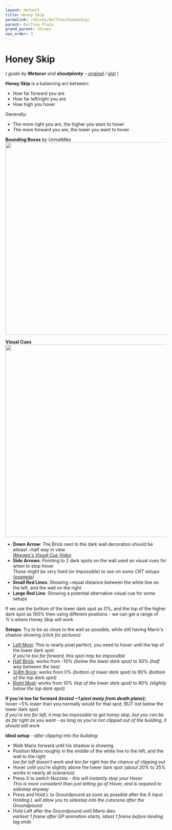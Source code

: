 ```yaml
---
layout: default 
title: Honey Skip
permalink: /shines/delfino/honeyskip/
parent: Delfino Plaza
grand_parent: Shines
nav_order: 3
---
```

# Honey Skip
*( guide by **Metacor** and **shoutplenty** – [original](https://pastebin.com/T2z8zWtc) / [gist](https://gist.github.com/Metacor/6392df6b11599370f479f87f4df5431d) )*  

**Honey Skip** is a balancing act between:
* How far forward you are
* How far left/right you are
* How high you hover

Generally:
* The more right you are, the higher you want to hover
* The more forward you are, the lower you want to hover

**Bounding Boxes** *by UrinalMike*  
<img src="https://i.imgur.com/ELw9vzF.png" width="600">

**Visual Cues**  
<img src="https://i.imgur.com/PuAXaH4.png" width="600">  
* **Down Arrow**: The Brick next to the dark wall decoration should be atleast ~half way in view  
    *[Weegee's Visual Cue Video](https://youtu.be/toVzSQ1fLbg?t=184)*
* **Side Arrows**: Pointing to 2 dark spots on the wall used as visual cues for when to stop hover  
    *These might be very hard (or impossible) to see on some CRT setups ([example](https://i.imgur.com/RlWu1BA.png))*  
* **Small Red Lines**: Showing ~equal distance between the white line on the left, and the wall on the right
* **Large Red Line**: Showing a potential alternative visual cue for some setups

If we use the bottom of the lower dark spot as 0%, and the top of the higher dark spot as 100%
then using different positions - we can get a range of %'s where Honey Skip will work

**Setups**: Try to be as close to the wall as possible, while still having Mario's shadow showing *(click for pictures)*
* [Left Most](https://i.imgur.com/mUdkDWo.jpg): This is nearly pixel perfect, you need to hover until the top of the lower dark spot   
    *if you're too far forward, this spot may be impossible*
* [Half Brick](https://i.imgur.com/SSe508R.jpg): works from -10% *(below the lower dark spot)* to 50% *(half way between the two)*
* [3/4th Brick](https://i.imgur.com/hfjpznb.jpg): works from 0% *(bottom of lower dark spot)* to 90% *(bottom of the top dark spot)*
* [Right Most](https://i.imgur.com/2RQMMWD.jpg): works from 10% *(top of the lower dark spot)* to 80% *(slightly below the top dark spot)*

**If you're too far forward *(tested ~1 pixel away from death plane)*;**  
hover ~5% lower than you normally would for that spot, BUT not below the lower dark spot  
*if you're too far left, it may be impossible to get honey skip, but you can be as far right
as you want - as long as you're not clipped out of the building, it should still work*


**Ideal setup** - *after clipping into the building:*
* Walk Mario forward until his shadow is showing  
* Position Mario roughly in the middle of the white line to the left, and the wall to the right  
    *too far left doesn't work and too far right has the chance of clipping out*
* Hover until you're slightly above the lower dark spot (about 20% to 25% works in nearly all scenarios)  
* Press X to switch Nozzles - *this will instantly stop your Hover*  
    *This is more consistent than just letting go of Hover, and is required to sidestep anyway*
* Press and Hold L to Groundpound as soon as possible after the X input  
    *Holding L will allow you to sidestep into the cutscene after the Groundpound*
* Hold Left after the Groundpound until Mario dies  
    *earliest 1 frame after GP animation starts, latest 1 frame before landing lag ends*
